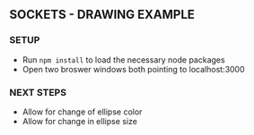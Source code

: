 SOCKETS - DRAWING EXAMPLE
-------------------------

### SETUP 
* Run `npm install` to load the necessary node packages
* Open two broswer windows both pointing to localhost:3000

### NEXT STEPS
* Allow for change of ellipse color
* Allow for change in ellipse size










